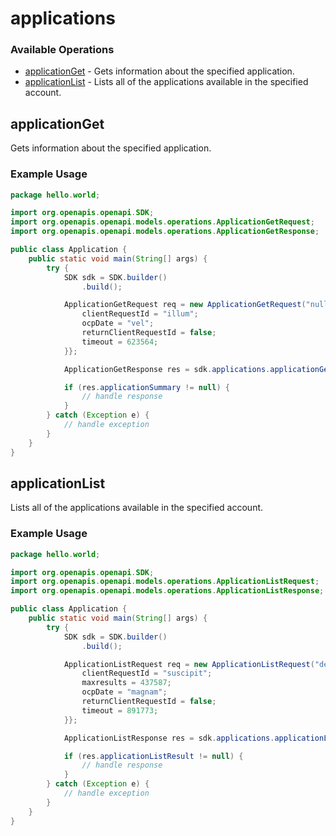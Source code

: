 # applications

### Available Operations

* [applicationGet](#applicationget) - Gets information about the specified application.
* [applicationList](#applicationlist) - Lists all of the applications available in the specified account.

## applicationGet

Gets information about the specified application.

### Example Usage

```java
package hello.world;

import org.openapis.openapi.SDK;
import org.openapis.openapi.models.operations.ApplicationGetRequest;
import org.openapis.openapi.models.operations.ApplicationGetResponse;

public class Application {
    public static void main(String[] args) {
        try {
            SDK sdk = SDK.builder()
                .build();

            ApplicationGetRequest req = new ApplicationGetRequest("nulla", "corrupti") {{
                clientRequestId = "illum";
                ocpDate = "vel";
                returnClientRequestId = false;
                timeout = 623564;
            }};            

            ApplicationGetResponse res = sdk.applications.applicationGet(req);

            if (res.applicationSummary != null) {
                // handle response
            }
        } catch (Exception e) {
            // handle exception
        }
    }
}
```

## applicationList

Lists all of the applications available in the specified account.

### Example Usage

```java
package hello.world;

import org.openapis.openapi.SDK;
import org.openapis.openapi.models.operations.ApplicationListRequest;
import org.openapis.openapi.models.operations.ApplicationListResponse;

public class Application {
    public static void main(String[] args) {
        try {
            SDK sdk = SDK.builder()
                .build();

            ApplicationListRequest req = new ApplicationListRequest("deserunt") {{
                clientRequestId = "suscipit";
                maxresults = 437587;
                ocpDate = "magnam";
                returnClientRequestId = false;
                timeout = 891773;
            }};            

            ApplicationListResponse res = sdk.applications.applicationList(req);

            if (res.applicationListResult != null) {
                // handle response
            }
        } catch (Exception e) {
            // handle exception
        }
    }
}
```
